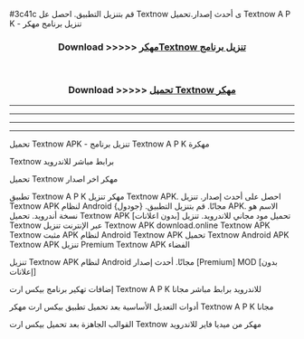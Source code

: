#3c41c قم بتنزيل التطبيق. احصل عل Textnow  ى أحدث إصدار.تحميل Textnow  A P K - تنزيل برنامج مهكر



<div align="center">
<h3>Download >>>>> <a href="https://ar-sites.web.app/?ar= Textnow ">مهكرTextnow  تنزيل برنامج</a></h3><br>

<h3>Download >>>>> <a href="https://ar-sites.web.app/?ar= Textnow ">تحميل Textnow  مهكر</a></h3>
</div>


----------------------------------------------------------

----------------------------------------------------------

----------------------------------------------------------

----------------------------------------------------------


تحميل Textnow  APK - تنزيل برنامج Textnow  A P K مهكرة

Textnow  برابط مباشر للاندرويد

تحميل Textnow  مهكر اخر اصدار

تطبيق Textnow  A P K مهكر
تنزيل Textnow  APK. احصل على أحدث إصدار.
تنزيل Textnow  APK لنظام Android مجانًا.
قم بتنزيل التطبيق. {جودول} APK. الاسم هو نسخة أندرويد.
تحميل Textnow  APK [بدون اعلانات]
تحميل مود مجاني للاندرويد.
تنزيل Textnow  عبر الإنترنت
تنزيل Textnow  APK
download.online Textnow  APK
Textnow  مثبت APK لنظام Android
Textnow  APK
تحميل Textnow  Android APK
Textnow  APK تنزيل Premium
Textnow  APK الفضاء

تنزيل Textnow  APK لنظام Android مجانًا. أحدث إصدار [Premium] MOD [بدون إعلانات]

إضافات تهكير برنامج بيكس ارت Textnow  A P K للاندرويد برابط مباشر مجانا

أدوات التعديل الأساسية بعد تحميل تطبيق بيكس ارت مهكر Textnow  A P K مجانا

القوالب الجاهزة بعد تحميل بيكس ارت Textnow  مهكر من ميديا فاير للاندرويد




